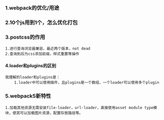 ### 1.webpack的优化/用途

### 2.10个js用到1个，怎么优化打包

### 3.postcss的作用

```
1.进行查询浏览器兼容，最近两个版本，not dead
2.查询到后为css添加前缀，样式重置等操作
```

#### 4.loader和plugins的区别

```
我理解的loader和plugins是：
	1.loader中可以使用插件，且plugins是一个数组，一个loader可以使用多个plugin
```

### 5.webpack5新特性

```
1.加载其他资源无需安装file-loader，url-loader，直接使用asset module type模块，使其可以加载图片资源，配置存放路径等。
```

